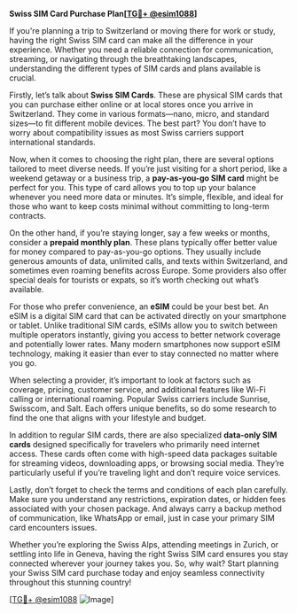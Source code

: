 **Swiss SIM Card Purchase Plan[[TG💪+ @esim1088](https://t.me/s/esim1088)]**

If you're planning a trip to Switzerland or moving there for work or study, having the right Swiss SIM card can make all the difference in your experience. Whether you need a reliable connection for communication, streaming, or navigating through the breathtaking landscapes, understanding the different types of SIM cards and plans available is crucial.

Firstly, let’s talk about **Swiss SIM Cards**. These are physical SIM cards that you can purchase either online or at local stores once you arrive in Switzerland. They come in various formats—nano, micro, and standard sizes—to fit different mobile devices. The best part? You don’t have to worry about compatibility issues as most Swiss carriers support international standards.

Now, when it comes to choosing the right plan, there are several options tailored to meet diverse needs. If you’re just visiting for a short period, like a weekend getaway or a business trip, a **pay-as-you-go SIM card** might be perfect for you. This type of card allows you to top up your balance whenever you need more data or minutes. It’s simple, flexible, and ideal for those who want to keep costs minimal without committing to long-term contracts.

On the other hand, if you’re staying longer, say a few weeks or months, consider a **prepaid monthly plan**. These plans typically offer better value for money compared to pay-as-you-go options. They usually include generous amounts of data, unlimited calls, and texts within Switzerland, and sometimes even roaming benefits across Europe. Some providers also offer special deals for tourists or expats, so it’s worth checking out what’s available.

For those who prefer convenience, an **eSIM** could be your best bet. An eSIM is a digital SIM card that can be activated directly on your smartphone or tablet. Unlike traditional SIM cards, eSIMs allow you to switch between multiple operators instantly, giving you access to better network coverage and potentially lower rates. Many modern smartphones now support eSIM technology, making it easier than ever to stay connected no matter where you go.

When selecting a provider, it’s important to look at factors such as coverage, pricing, customer service, and additional features like Wi-Fi calling or international roaming. Popular Swiss carriers include Sunrise, Swisscom, and Salt. Each offers unique benefits, so do some research to find the one that aligns with your lifestyle and budget.

In addition to regular SIM cards, there are also specialized **data-only SIM cards** designed specifically for travelers who primarily need internet access. These cards often come with high-speed data packages suitable for streaming videos, downloading apps, or browsing social media. They’re particularly useful if you’re traveling light and don’t require voice services.

Lastly, don’t forget to check the terms and conditions of each plan carefully. Make sure you understand any restrictions, expiration dates, or hidden fees associated with your chosen package. And always carry a backup method of communication, like WhatsApp or email, just in case your primary SIM card encounters issues.

Whether you’re exploring the Swiss Alps, attending meetings in Zurich, or settling into life in Geneva, having the right Swiss SIM card ensures you stay connected wherever your journey takes you. So, why wait? Start planning your Swiss SIM card purchase today and enjoy seamless connectivity throughout this stunning country!

[[TG💪+ @esim1088](https://t.me/s/esim1088) ![Image](https://i.postimg.cc/Y0z9fWf4/image.png)]